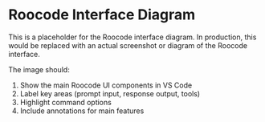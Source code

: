 # Roocode Interface Diagram

This is a placeholder for the Roocode interface diagram. In production, this would be replaced with an actual screenshot or diagram of the Roocode interface.

The image should:
1. Show the main Roocode UI components in VS Code
2. Label key areas (prompt input, response output, tools)
3. Highlight command options
4. Include annotations for main features 